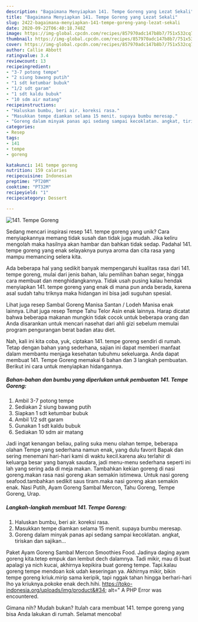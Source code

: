 ```yaml
---
description: "Bagaimana Menyiapkan 141. Tempe Goreng yang Lezat Sekali"
title: "Bagaimana Menyiapkan 141. Tempe Goreng yang Lezat Sekali"
slug: 2422-bagaimana-menyiapkan-141-tempe-goreng-yang-lezat-sekali
date: 2020-09-22T06:40:18.748Z
image: https://img-global.cpcdn.com/recipes/857970adc147b8b7/751x532cq70/141-tempe-goreng-foto-resep-utama.jpg
thumbnail: https://img-global.cpcdn.com/recipes/857970adc147b8b7/751x532cq70/141-tempe-goreng-foto-resep-utama.jpg
cover: https://img-global.cpcdn.com/recipes/857970adc147b8b7/751x532cq70/141-tempe-goreng-foto-resep-utama.jpg
author: Callie Abbott
ratingvalue: 3.4
reviewcount: 13
recipeingredient:
- "3-7 potong tempe"
- "2 siung bawang putih"
- "1 sdt ketumbar bubuk"
- "1/2 sdt garam"
- "1 sdt kaldu bubuk"
- "10 sdm air matang"
recipeinstructions:
- "Haluskan bumbu, beri air. koreksi rasa."
- "Masukkan tempe diamkan selama 15 menit. supaya bumbu meresap."
- "Goreng dalam minyak panas api sedang sampai kecoklatan. angkat, tiriskan dan sajikan..."
categories:
- Resep
tags:
- 141
- tempe
- goreng

katakunci: 141 tempe goreng 
nutrition: 159 calories
recipecuisine: Indonesian
preptime: "PT20M"
cooktime: "PT32M"
recipeyield: "1"
recipecategory: Dessert

---
```



![141. Tempe Goreng](https://img-global.cpcdn.com/recipes/857970adc147b8b7/751x532cq70/141-tempe-goreng-foto-resep-utama.jpg)

Sedang mencari inspirasi resep 141. tempe goreng yang unik? Cara menyiapkannya memang tidak susah dan tidak juga mudah. Jika keliru mengolah maka hasilnya akan hambar dan bahkan tidak sedap. Padahal 141. tempe goreng yang enak selayaknya punya aroma dan cita rasa yang mampu memancing selera kita.

Ada beberapa hal yang sedikit banyak mempengaruhi kualitas rasa dari 141. tempe goreng, mulai dari jenis bahan, lalu pemilihan bahan segar, hingga cara membuat dan menghidangkannya. Tidak usah pusing kalau hendak menyiapkan 141. tempe goreng yang enak di mana pun anda berada, karena asal sudah tahu triknya maka hidangan ini bisa jadi suguhan spesial.

Lihat juga resep Sambal Goreng Manisa Santan / Lodeh Manisa enak lainnya. Lihat juga resep Tempe Tahu Telor Asin enak lainnya. Harap dicatat bahwa beberapa makanan mungkin tidak cocok untuk beberapa orang dan Anda disarankan untuk mencari nasehat dari ahli gizi sebelum memulai program pengurangan berat badan atau diet.


Nah, kali ini kita coba, yuk, ciptakan 141. tempe goreng sendiri di rumah. Tetap dengan bahan yang sederhana, sajian ini dapat memberi manfaat dalam membantu menjaga kesehatan tubuhmu sekeluarga. Anda dapat membuat 141. Tempe Goreng memakai 6 bahan dan 3 langkah pembuatan. Berikut ini cara untuk menyiapkan hidangannya.

<!--inarticleads1-->

##### Bahan-bahan dan bumbu yang diperlukan untuk pembuatan 141. Tempe Goreng:

1. Ambil 3-7 potong tempe
1. Sediakan 2 siung bawang putih
1. Siapkan 1 sdt ketumbar bubuk
1. Ambil 1/2 sdt garam
1. Gunakan 1 sdt kaldu bubuk
1. Sediakan 10 sdm air matang


Jadi ingat kenangan beliau, paling suka menu olahan tempe, beberapa olahan Tempe yang sederhana namun enak, yang dulu favorit Bapak dan sering menemani hari-hari kami di waktu kecil.karena aku terlahir di keluarga besar yang banyak saudara, jadi menu-menu sederhana seperti ini lah yang sering ada di meja makan. Tambahkan kekian goreng di nasi goreng.makan rasa nasi goreng akan semakin istimewa. Untuk nasi goreng seafood.tambahkan sedikit saus tiram.maka nasi goreng akan semakin enak. Nasi Putih, Ayam Goreng Sambal Mercon, Tahu Goreng, Tempe Goreng, Urap. 

<!--inarticleads2-->

##### Langkah-langkah membuat 141. Tempe Goreng:

1. Haluskan bumbu, beri air. koreksi rasa.
1. Masukkan tempe diamkan selama 15 menit. supaya bumbu meresap.
1. Goreng dalam minyak panas api sedang sampai kecoklatan. angkat, tiriskan dan sajikan...


Paket Ayam Goreng Sambal Mercon Smoothies Food. Jadinya daging ayam goreng kita.tetep empuk dan lembut dech dalamnya. Tadi mikir, mau di buat apalagi ya nich kucai, akhirnya kepikira buat goreng tempe. Tapi.kalau goreng tempe mendoan kok udah keseringan ya. Akhirnya mikir, bikin tempe goreng kriuk.mirip sama keripik, tapi nggak tahan hingga berhari-hari lho ya kriuknya.pokoke enak dech.hihi. https://toko-indonesia.org/uploads/img/product&#34; alt=&#34; A PHP Error was encountered. 

Gimana nih? Mudah bukan? Itulah cara membuat 141. tempe goreng yang bisa Anda lakukan di rumah. Selamat mencoba!
